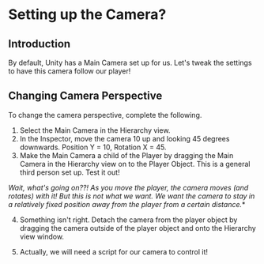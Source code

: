 # Setting up the Camera?

## Introduction
By default, Unity has a Main Camera set up for us. Let's tweak the settings to have this camera follow our player!

## Changing Camera Perspective

To change the camera perspective, complete the following.
1. Select the Main Camera in the Hierarchy view.
2. In the Inspector, move the camera 10 up and looking 45 degrees downwards. Position Y = 10, Rotation X = 45.
3. Make the Main Camera a child of the Player by dragging the Main Camera in the Hierarchy view on to the Player Object. This is a general third person set up. Test it out!

*Wait, what's going on??! As you move the player, the camera moves (and rotates) with it! But this is not what we want. We want the camera to stay in a relatively fixed position away from the player from a certain distance.**

4. Something isn't right. Detach the camera from the player object by dragging the camera outside of the player object and onto the Hierarchy view window.

5. Actually, we will need a script for our camera to control it! 
